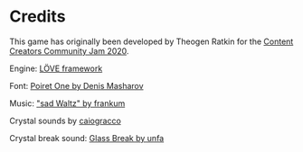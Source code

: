 # Credits

[jam]: https://itch.io/jam/ccc-jam
[love]: https://love2d.org
[font]: https://fonts.google.com/specimen/Poiret+One
[music]: https://freesound.org/people/frankum/sounds/394286
[crystal]: https://freesound.org/people/caiogracco
[break]: https://freesound.org/people/unfa/sounds/221528

This game has originally been developed by Theogen Ratkin for the
[Content Creators Community Jam 2020][jam].

Engine: [LÖVE framework][love]

Font: [Poiret One by Denis Masharov][font]

Music: ["sad Waltz" by frankum][music]

Crystal sounds by [caiogracco][crystal]

Crystal break sound: [Glass Break by unfa][break]
